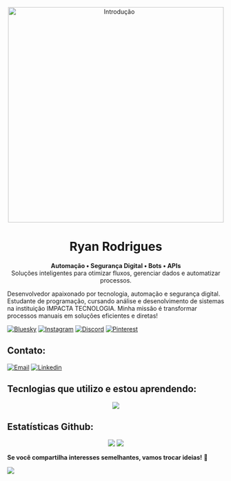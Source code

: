 <div align="center">
    <img src="https://www.google.com/url?sa=i&url=https%3A%2F%2Fwww.pinterest.com%2Fpin%2F643451865504790507%2F&psig=AOvVaw3EFuOiCLSeOtzRyr_lJwkx&ust=1740749981466000&source=images&cd=vfe&opi=89978449&ved=0CBMQjRxqFwoTCIjL0aP-44sDFQAAAAAdAAAAABAR" width="500" alt="Introdução">
</div>

<h1 align="center">Ryan Rodrigues </h1>

<p align="center">
    <b>Automação • Segurança Digital • Bots • APIs</b><br>
    Soluções inteligentes para otimizar fluxos, gerenciar dados e automatizar processos.
</p>

Desenvolvedor apaixonado por tecnologia, automação e segurança digital. 
Estudante de programação, cursando análise e desenolvimento de sistemas na instituição IMPACTA TECNOLOGIA. 
Minha missão é transformar processos manuais em soluções eficientes e diretas!

[![Bluesky](https://img.shields.io/badge/bluesky-000000?style=for-the-badge&logo=bluesky&logoColor=green)](https://bsky.app/profile/ryankali.bsky.social) 
[![Instagram](https://img.shields.io/badge/Instagram-000000.svg?logo=Instagram&logoColor=green)](https://instagram.com/ryanrodriguexs) 
[![Discord](https://img.shields.io/badge/Discord-000000.svg?logo=discord&logoColor=green)](https://discord.gg/gibrasil) 
[![Pinterest](https://img.shields.io/badge/Pinterest-000000.svg?logo=Pinterest&logoColor=green)](https://pinterest.com/ryangame2005) 

## Contato:
[![Email](https://img.shields.io/badge/Email-%23D14836.svg?logo=gmail&logoColor=black)](mailto:yryurodriguess@gmail.com)
[![Linkedin](https://img.shields.io/badge/LinkedIn-%230A66C2.svg?logo=linkedin&logoColor=black)](https://www.linkedin.com/in/ryan-rodrigues-592a27313?utm_source=share&utm_campaign=share_via&utm_content=profile&utm_medium=ios_app) 

## Tecnlogias que utilizo e estou aprendendo:
<p align="center">
    <img src="https://skillicons.dev/icons?i=vscode,python,js,nodejs,react,html,css,git,github,bootstrap,aws,mysql," />
</p>


## Estatísticas Github:
<div align="center">
    <img src="https://github-readme-stats.vercel.app/api?username=Ryanditko&theme=dark&hide_border=false&include_all_commits=true&count_private=true&bg_color=000000&title_color=0effa3&text_color=C0C0C0" />
    <img src="https://github-readme-streak-stats.herokuapp.com/?user=Ryanditko&theme=dark&hide_border=false&background=000000&stroke=00d4ff&ring=0effa3&fire=00d4ff" />
</div>

 **Se você compartilha interesses semelhantes, vamos trocar ideias!** 📗

[![](https://visitcount.itsvg.in/api?id=Ryanditko&icon=0&color=0)](https://visitcount.itsvg.in)
